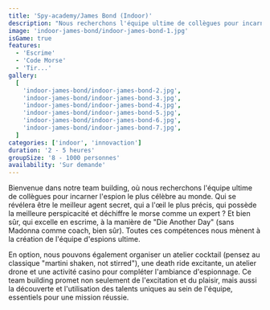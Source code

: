 ```yaml
---
title: 'Spy-academy/James Bond (Indoor)'
description: "Nous recherchons l'équipe ultime de collègues pour incarner l'espion le plus célèbre au monde."
image: 'indoor-james-bond/indoor-james-bond-1.jpg'
isGame: true
features:
  - 'Escrime'
  - 'Code Morse'
  - 'Tir...'
gallery:
  [
    'indoor-james-bond/indoor-james-bond-2.jpg',
    'indoor-james-bond/indoor-james-bond-3.jpg',
    'indoor-james-bond/indoor-james-bond-4.jpg',
    'indoor-james-bond/indoor-james-bond-5.jpg',
    'indoor-james-bond/indoor-james-bond-6.jpg',
    'indoor-james-bond/indoor-james-bond-7.jpg',
  ]
categories: ['indoor', 'innovaction']
duration: '2 - 5 heures'
groupSize: '8 - 1000 personnes'
availability: 'Sur demande'
---
```


Bienvenue dans notre team building, où nous recherchons l'équipe ultime de collègues pour incarner l'espion le plus célèbre au monde. Qui se révélera être le meilleur agent secret, qui a l'œil le plus précis, qui possède la meilleure perspicacité et déchiffre le morse comme un expert ? Et bien sûr, qui excelle en escrime, à la manière de "Die Another Day" (sans Madonna comme coach, bien sûr). Toutes ces compétences nous mènent à la création de l'équipe d'espions ultime.

En option, nous pouvons également organiser un atelier cocktail (pensez au classique "martini shaken, not stirred"), une death ride excitante, un atelier drone et une activité casino pour compléter l'ambiance d'espionnage. Ce team building promet non seulement de l'excitation et du plaisir, mais aussi la découverte et l'utilisation des talents uniques au sein de l'équipe, essentiels pour une mission réussie.
